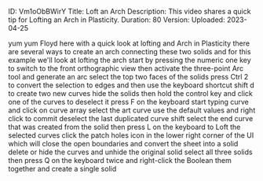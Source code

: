 ID: Vm1oObBWirY
Title: Loft an Arch
Description: This video shares a quick tip for Lofting an Arch in Plasticity.
Duration: 80
Version: 
Uploaded: 2023-04-25

yum yum Floyd here with a quick look at
lofting and Arch in Plasticity there
are several ways to create an arch
connecting these two solids and for this
example we'll look at lofting the arch
start by pressing the numeric one key to
switch to the front orthographic view
then activate the three-point Arc tool
and generate an arc select the top two
faces of the solids press Ctrl 2 to
convert the selection to edges and then
use the keyboard shortcut shift d to
create two new curves hide the solids
then hold the control key and click one
of the curves to deselect it press F on
the keyboard start typing curve and
click on curve array select the art
curve use the default values and right
click to commit deselect the last
duplicated curve shift select the end
curve that was created from the solid
then press L on the keyboard to Loft the
selected curves click the patch holes
icon in the lower right corner of the UI
which will close the open boundaries and
convert the sheet into a solid delete or
hide the curves and unhide the original
solid select all three solids then press
Q on the keyboard twice and right-click
the Boolean them together and create a
single solid